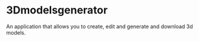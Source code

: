 # 3Dmodelsgenerator
An application that allows you to create, edit and generate and download 3d models.
